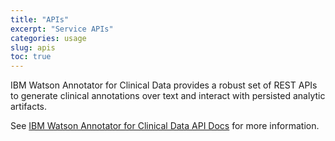 ```yaml
---
title: "APIs"
excerpt: "Service APIs"
categories: usage
slug: apis
toc: true
---
```


IBM Watson Annotator for Clinical Data provides a robust set of REST APIs to generate clinical annotations over text and interact with persisted analytic artifacts.

See [IBM Watson Annotator for Clinical Data API Docs](https://cloud.ibm.com/apidocs/wh-acd) for more information.
